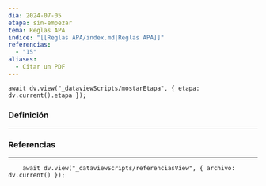 ```yaml
---
dia: 2024-07-05
etapa: sin-empezar
tema: Reglas APA
indice: "[[Reglas APA/index.md|Reglas APA]]"
referencias:
  - "15"
aliases:
  - Citar un PDF
---
```

```dataviewjs
await dv.view("_dataviewScripts/mostarEtapa", { etapa: dv.current().etapa });
```
### Definición
---




### Referencias
---
```dataviewjs
    await dv.view("_dataviewScripts/referenciasView", { archivo: dv.current() });
```